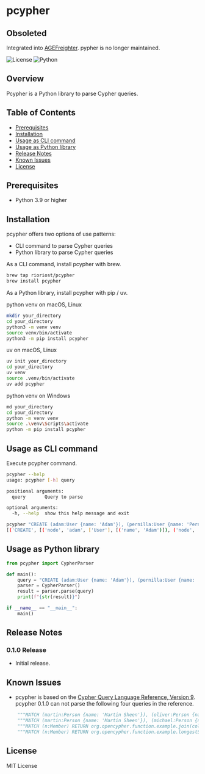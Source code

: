 # pcypher

## Obsoleted

Integrated into [AGEFreighter](https://github.com/rioriost/agefreighter).
pypher is no longer maintained.

![License](https://img.shields.io/badge/license-MIT-blue.svg)
![Python](https://img.shields.io/badge/Python-3.9%2B-blue)

## Overview

Pcypher is a Python library to parse Cypher queries.

## Table of Contents

- [Prerequisites](#prerequisites)
- [Installation](#installation)
- [Usage as CLI command](#usage-as-cli-command)
- [Usage as Python library](#usage-as-python-library)
- [Release Notes](#release-notes)
- [Known Issues](#known-issues)
- [License](#license)

## Prerequisites

- Python 3.9 or higher

## Installation

pcypher offers two options of use patterns:

- CLI command to parse Cypher queries
- Python library to parse Cypher queries

As a CLI command, install pcypher with brew.

```bash
brew tap rioriost/pcypher
brew install pcypher
```

As a Python library, install pcypher with pip / uv.

python venv on macOS, Linux
```bash
mkdir your_directory
cd your_directory
python3 -m venv venv
source venv/bin/activate
python3 -m pip install pcypher
```

uv on macOS, Linux
```bash
uv init your_directory
cd your_directory
uv venv
source .venv/bin/activate
uv add pcypher
```

python venv on Windows
```bash
md your_directory
cd your_directory
python -m venv venv
source .\venv\Scripts\activate
python -m pip install pcypher
```

## Usage as CLI command

Execute pcypher command.

```bash
pcypher --help
usage: pcypher [-h] query

positional arguments:
  query       Query to parse

optional arguments:
  -h, --help  show this help message and exit
```

```bash
pcypher "CREATE (adam:User {name: 'Adam'}), (pernilla:User {name: 'Pernilla'}), (david:User {name: 'David'}), (adam)-[:FRIEND]->(pernilla), (pernilla)-[:FRIEND]->(david)"
[('CREATE', [('node', 'adam', ['User'], [('name', 'Adam')]), ('node', 'pernilla', ['User'], [('name', 'Pernilla')]), ('node', 'david', ['User'], [('name', 'David')]), ('chain', ('node', 'adam', [], None), [(('directed', ('relationship', [{'variable': None, 'type': 'FRIEND'}], None, None)), ('node', 'pernilla', [], None))]), ('chain', ('node', 'pernilla', [], None), [(('directed', ('relationship', [{'variable': None, 'type': 'FRIEND'}], None, None)), ('node', 'david', [], None))])])]
```

## Usage as Python library

```python
from pcypher import CypherParser

def main():
    query = "CREATE (adam:User {name: 'Adam'}), (pernilla:User {name: 'Pernilla'}), (david:User {name: 'David'}), (adam)-[:FRIEND]->(pernilla), (pernilla)-[:FRIEND]->(david)"
    parser = CypherParser()
    result = parser.parse(query)
    print(f"{str(result)}")

if __name__ == "__main__":
    main()
```

## Release Notes

### 0.1.0 Release
* Initial release.

## Known Issues
* pcypher is based on the [Cypher Query Language Reference, Version 9](https://s3.amazonaws.com/artifacts.opencypher.org/openCypher9.pdf).
pcypher 0.1.0 can not parse the following four queries in the reference.
```python
    """MATCH (martin:Person {name: 'Martin Sheen'}), (oliver:Person {name: 'Oliver Stone'}), p = shortestPath((martin)-[*..15]-(oliver)) RETURN p""",  # in page 67
    """MATCH (martin:Person {name: 'Martin Sheen'}), (michael:Person {name: 'Michael Douglas'}), p = allShortestPaths((martin)-[*]-(michael)) RETURN p""",  # in page 67
    """MATCH (n:Member) RETURN org.opencypher.function.example.join(collect(n.name)) AS members""",  # in page 193
    """MATCH (n:Member) RETURN org.opencypher.function.example.longestString(n.name) AS member""",  # in page 193
```

## License
MIT License
